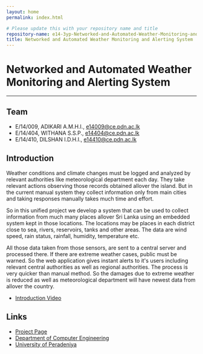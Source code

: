```yaml
---
layout: home
permalink: index.html

# Please update this with your repository name and title
repository-name: e14-3yp-Networked-and-Automated-Weather-Monitoring-and-Alerting-System
title: Networked and Automated Weather Monitoring and Alerting System
---
```


[comment]: # "This is the standard layout for the project, but you can clean this and use your own template"

# Networked and Automated Weather Monitoring and Alerting System

---

## Team
-  E/14/009, ADIKARI A.M.H.I., [e14009@ce.pdn.ac.lk](mailto:e14009@ce.pdn.ac.lk)
-  E/14/404, WITHANA S.S.P., [e14404@ce.pdn.ac.lk](mailto:e14404@ce.pdn.ac.lk)
-  E/14/410, DILSHAN I.D.H.I., [e14410@ce.pdn.ac.lk](mailto:e14410@ce.pdn.ac.lk)



## Introduction

Weather conditions and climate changes must be logged and analyzed by relevant authorities like meteorological department each day. They take relevant actions observing those records obtained allover the island. But in the current manual system they collect information only from main cities and  taking responses manually takes much time and effort.

So in this unified project we develop a system that can be used to collect information from much many places allover Sri Lanka using an embedded system kept in those locations. The locations may be places in each district close to sea, rivers, reservoirs, tanks and other areas. The data are wind speed, rain status, rainfall, humidity, temperature etc.

All those data taken from those sensors, are sent to a central server and processed there. If there are extreme weather cases, public must be warned. So the web application gives instant alerts to it's users including relevant central authorities as well as regional authorities. The process is very quicker than manual method. So the damages due to extreme weather is reduced as well as meteorological department will have newest data from allover the country.  

- [Introduction Video](https://youtu.be/5pYDfkILeco)





## Links

- <a href = "https://cepdnaclk.github.io/e14-3yp-Networked-and-Automated-Weather-Monitoring-and-Alerting-System/" target = "_blank">Project Page</a>
- <a href = "http://www.ce.pdn.ac.lk/" target = "_blank">Department of Computer Engineering</a>
- <a href = "https://eng.pdn.ac.lk/" target = "_blank">University of Peradeniya</a>


[//]: # (Please refer this to learn more about Markdown syntax)
[//]: # (https://github.com/adam-p/markdown-here/wiki/Markdown-Cheatsheet)
